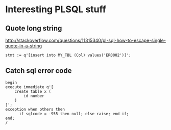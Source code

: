 
# Interesting PLSQL stuff

## Quote long string

http://stackoverflow.com/questions/11315340/pl-sql-how-to-escape-single-quote-in-a-string

~~~plsql
stmt := q'[insert into MY_TBL (Col) values('ER0002')]';
~~~

## Catch sql error code

~~~plsql
begin
execute immediate q'[
	create table x (
		id number
	) 
]';
exception when others then
      if sqlcode = -955 then null; else raise; end if;
end;
/
~~~
